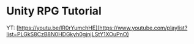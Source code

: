 # Unity RPG Tutorial

YT: [https://youtu.be/lR0rYumchHE](https://www.youtube.com/playlist?list=PLGkS8CzB8N0HDGkyh0gjnjLStY1XOuPnO)

